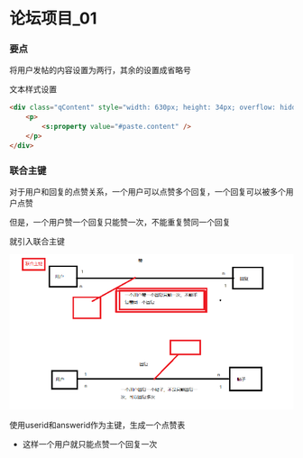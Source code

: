 # 论坛项目_01

### 要点

将用户发帖的内容设置为两行，其余的设置成省略号

文本样式设置

```html
<div class="qContent" style="width: 630px; height: 34px; overflow: hidden; white-space: normal; text-overflow: ellipsis;">
    <p>
        <s:property value="#paste.content" />
    </p>
</div>
```

### 联合主键

对于用户和回复的点赞关系，一个用户可以点赞多个回复，一个回复可以被多个用户点赞

但是，一个用户赞一个回复只能赞一次，不能重复赞同一个回复

就引入联合主键

<img src="./联合主键.png" alt="img" style="zoom: 200%;" />

使用userid和answerid作为主键，生成一个点赞表

- 这样一个用户就只能点赞一个回复一次